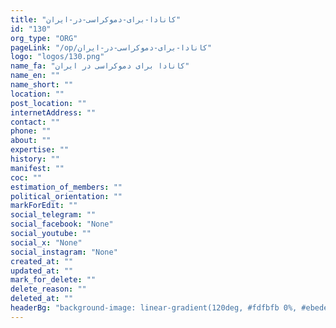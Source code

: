```yaml
---
title: "کانادا-برای-دموکراسی-در-ایران"
id: "130"
org_type: "ORG"
pageLink: "/op/کانادا-برای-دموکراسی-در-ایران"
logo: "logos/130.png"
name_fa: "کانادا برای دموکراسی در ایران"
name_en: ""
name_short: ""
location: ""
post_location: ""
internetAddress: ""
contact: ""
phone: ""
about: ""
expertise: ""
history: ""
manifest: ""
coc: ""
estimation_of_members: ""
political_orientation: ""
markForEdit: ""
social_telegram: ""
social_facebook: "None"
social_youtube: ""
social_x: "None"
social_instagram: "None"
created_at: ""
updated_at: ""
mark_for_delete: ""
delete_reason: ""
deleted_at: ""
headerBg: "background-image: linear-gradient(120deg, #fdfbfb 0%, #ebedee 100%);"
---
```

